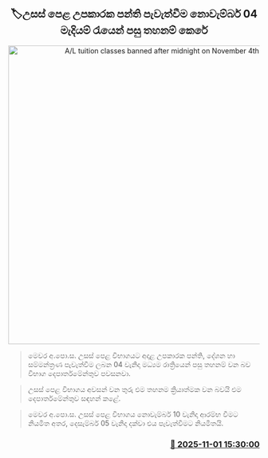 <p align='center'><b><h2 align='center' title='A/L tuition classes banned after midnight on November 4th'>🏷උසස් පෙළ උපකාරක පන්ති පැවැත්වීම නොවැම්බර් 04 මැදියම් රැයෙන් පසු තහනම් කෙරේ</h2></b></p>
<p align='center'><img src='https://helakuru.sgp1.cdn.digitaloceanspaces.com/esana/images/lib/exam-department.jpg' width='600' alt='A/L tuition classes banned after midnight on November 4th'></p>

> මෙවර අ.පො.ස. උසස් පෙළ විභාගයට අදාළ උපකාරක පන්ති, දේශන හා සම්මන්ත්‍රණ පැවැත්වීම ලබන 04 වැනිදා මධ්‍යම රාත්‍රියෙන් පසු තහනම් වන බව විභාග දෙපාර්තමේන්තුව පවසනවා.

> උසස් පෙළ විභාගය අවසන් වන තුරු එම තහනම ක්‍රියාත්මක වන බවයි එම දෙපාර්තමේන්තුව සඳහන් කළේ.

> මෙවර අ.පො.ස. උසස් පෙළ විභාගය නොවැම්බර් 10 වැනිදා ආරම්භ වීමට නියමිත අතර, දෙසැම්බර් 05 වැනිදා දක්වා එය පැවැත්වීමට නියමිතයි.



<h3 align='right'><a href='https://www.helakuru.lk/esana/p/115011/'>📅 2025-11-01 15:30:00</a></h3>
